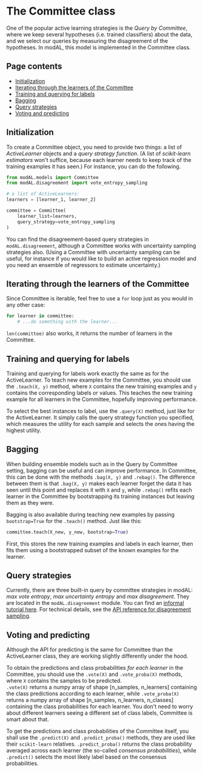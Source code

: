 # The Committee class

One of the popular active learning strategies is the *Query by Committee*, where we keep several hypotheses (i.e. trained classifiers) about the data, and we select our queries by measuring the disagreement of the hypotheses. In modAL, this model is implemented in the Committee class.

## Page contents
- [Initialization](#initialization)  
- [Iterating through the learners of the Committee](#iterating)  
- [Training and querying for labels](#training-querying)  
- [Bagging](#bagging)  
- [Query strategies](#query-strategies)  
- [Voting and predicting](#voting-predicting)

## Initialization<a name="initialization"></a>
To create a Committee object, you need to provide two things: a list of *ActiveLearner* objects and a *query strategy function*. (A list of *scikit-learn estimators* won't suffice, because each learner needs to keep track of the training examples it has seen.) For instance, you can do the following.
```python
from modAL.models import Committee
from modAL.disagreement import vote_entropy_sampling

# a list of ActiveLearners:
learners = [learner_1, learner_2]

committee = Committee(
    learner_list=learners,
    query_strategy=vote_entropy_sampling
)
```
You can find the disagreement-based query strategies in ```modAL.disagreement```, although a Committee works with uncertainty sampling strategies also. (Using a Committee with uncertainty sampling can be useful, for instance if you would like to build an active regression model and you need an ensemble of regressors to estimate uncertainty.)

## Iterating through the learners of the Committee<a name="iterating"></a>
Since Committee is iterable, feel free to use a ```for``` loop just as you would in any other case:
```python
for learner in committee:
    # ...do something with the learner...
```
```len(committee)``` also works, it returns the number of learners in the Committee.

## Training and querying for labels<a name="training-querying"></a>
Training and querying for labels work exactly the same as for the ActiveLearner. To teach new examples for the Committee, you should use the ```.teach(X, y)``` method, where ```X``` contains the new training examples and ```y``` contains the corresponding labels or values. This teaches the new training example for all learners in the Committee, hopefully improving performance.

To select the best instances to label, use the ```.query(X)``` method, just like for the ActiveLearner. It simply calls the query strategy function you specified, which measures the utility for each sample and selects the ones having the highest utility.

## Bagging<a name="bagging"></a>
When building ensemble models such as in the Query by Committee setting, bagging can be useful and can improve performance. In Committee, this can be done with the methods ```.bag(X, y)``` and ```.rebag()```. The difference between them is that ```.bag(X, y)``` makes each learner forget the data it has seen until this point and replaces it with ```X``` and ```y```, while ```.rebag()``` refits each learner in the Committee by bootstrapping its training instances but leaving them as they were.

Bagging is also available during teaching new examples by passing ```bootstrap=True``` for the ```.teach()``` method. Just like this:
```python
committee.teach(X_new, y_new, bootstrap=True)
```
First, this stores the new training examples and labels in each learner, then fits them using a bootstrapped subset of the known examples for the learner.

## Query strategies<a name="query-strategies"></a>
Currently, there are three built-in query by committee strategies in modAL: *max vote entropy*, *max uncertainty entropy* and *max disagreement*. They are located in the ```modAL.disagreement``` module. You can find an [informal tutorial here](Disagreement-sampling). For technical details, see the [API reference for disagreement sampling](Disagreement-sampling-API).

## Voting and predicting<a name="voting-predicting"></a>
Although the API for predicting is the same for Committee than the ActiveLearner class, they are working slightly differently under the hood.

To obtain the predictions and class probabilities *for each learner* in the Committee, you should use the ```.vote(X)``` and ```.vote_proba(X)``` methods, where ```X``` contains the samples to be predicted.  
```.vote(X)``` returns a numpy array of shape \[n_samples, n_learners\] containing the class predictions according to each learner, while ```.vote_proba(X)``` returns a numpy array of shape \[n_samples, n_learners, n_classes\] containing the class probabilities for each learner. You don't need to worry about different learners seeing a different set of class labels, Committee is smart about that.

To get the predictions and class probabilities of the Committee itself, you shall use the ```.predict(X)``` and ```.predict_proba()``` methods, they are used like their ```scikit-learn``` relatives. ```.predict_proba()``` returns the class probability averaged across each learner (the so-called *consensus probabilities*), while ```.predict()``` selects the most likely label based on the consensus probabilities.
